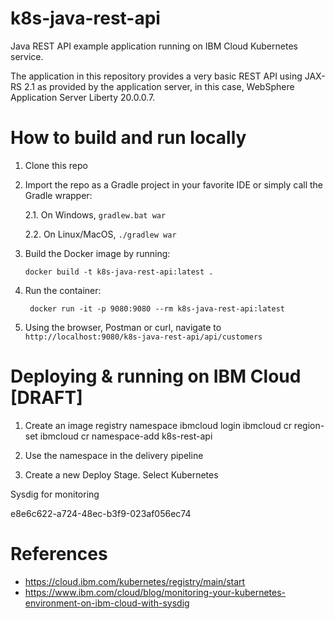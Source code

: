 # k8s-java-rest-api
Java REST API example application running on IBM Cloud Kubernetes service.

The application in this repository provides a very basic REST API using JAX-RS 2.1 as provided by the application 
server, in this case, WebSphere Application Server Liberty 20.0.0.7. 

# How to build and run locally
1. Clone this repo
2. Import the repo as a Gradle project in your favorite IDE or simply call the Gradle wrapper:
    
    2.1. On Windows, `gradlew.bat war`
    
    2.2. On Linux/MacOS, `./gradlew war`
    
3. Build the Docker image by running: 

    `docker build -t k8s-java-rest-api:latest . `

4. Run the container:

    ` docker run -it -p 9080:9080 --rm k8s-java-rest-api:latest`
    
5. Using the browser, Postman or curl, navigate to `http://localhost:9080/k8s-java-rest-api/api/customers`

# Deploying & running on IBM Cloud [DRAFT]
1. Create an image registry namespace
    ibmcloud login
    ibmcloud cr region-set
    ibmcloud cr namespace-add k8s-rest-api
    
2. Use the namespace in the delivery pipeline

3. Create a new Deploy Stage. Select Kubernetes    
  
 Sysdig for monitoring
 
 e8e6c622-a724-48ec-b3f9-023af056ec74 
    
# References
* https://cloud.ibm.com/kubernetes/registry/main/start
* https://www.ibm.com/cloud/blog/monitoring-your-kubernetes-environment-on-ibm-cloud-with-sysdig